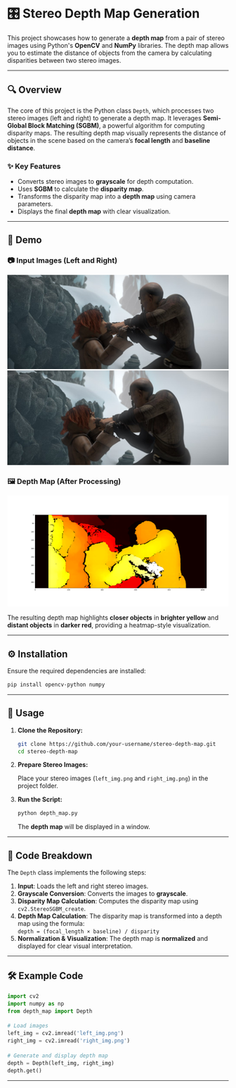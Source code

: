 # 🎛️ **Stereo Depth Map Generation**

This project showcases how to generate a **depth map** from a pair of stereo images using Python's **OpenCV** and **NumPy** libraries. The depth map allows you to estimate the distance of objects from the camera by calculating disparities between two stereo images.

---

## 🔍 **Overview**

The core of this project is the Python class `Depth`, which processes two stereo images (left and right) to generate a depth map. It leverages **Semi-Global Block Matching (SGBM)**, a powerful algorithm for computing disparity maps. The resulting depth map visually represents the distance of objects in the scene based on the camera’s **focal length** and **baseline distance**.

### ✨ **Key Features**

- Converts stereo images to **grayscale** for depth computation.
- Uses **SGBM** to calculate the **disparity map**.
- Transforms the disparity map into a **depth map** using camera parameters.
- Displays the final **depth map** with clear visualization.

---

## 🎥 **Demo**

### 📷 **Input Images (Left and Right)**

![Left Image](data/L1.jpg) ![Right Image](data/R1.jpg)

### 🖼️ **Depth Map (After Processing)**

![Depth Map](mh1.png)

The resulting depth map highlights **closer objects** in **brighter yellow** and **distant objects** in **darker red**, providing a heatmap-style visualization.

---

## ⚙️ **Installation**

Ensure the required dependencies are installed:

```bash
pip install opencv-python numpy
```

---

## 🚀 **Usage**

1. **Clone the Repository:**

   ```bash
   git clone https://github.com/your-username/stereo-depth-map.git
   cd stereo-depth-map
   ```

2. **Prepare Stereo Images:**

   Place your stereo images (`left_img.png` and `right_img.png`) in the project folder.

3. **Run the Script:**

   ```bash
   python depth_map.py
   ```

   The **depth map** will be displayed in a window.

---

## 🔧 **Code Breakdown**

The `Depth` class implements the following steps:

1. **Input**: Loads the left and right stereo images.
2. **Grayscale Conversion**: Converts the images to **grayscale**.
3. **Disparity Map Calculation**: Computes the disparity map using `cv2.StereoSGBM_create`.
4. **Depth Map Calculation**: The disparity map is transformed into a depth map using the formula:  
`depth = (focal_length × baseline) / disparity`
5. **Normalization & Visualization**: The depth map is **normalized** and displayed for clear visual interpretation.

---

## 🛠️ **Example Code**

```python
import cv2
import numpy as np
from depth_map import Depth

# Load images
left_img = cv2.imread('left_img.png')
right_img = cv2.imread('right_img.png')

# Generate and display depth map
depth = Depth(left_img, right_img)
depth.get()
```

---
